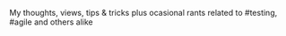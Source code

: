 My thoughts, views, tips & tricks plus ocasional rants related to #testing, #agile and others alike
